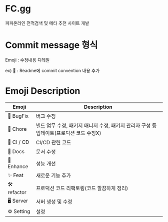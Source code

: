# FC.gg
피파온라인 전적검색 및 메타 추천 사이트 개발


# Commit message 형식
Emoji : 수정내용 디테일

ex) 📝 : Readme에 commit convention 내용 추가



# Emoji	Description

|Emoji|Description|
|------|---|
|🐞 BugFix|버그 수정|
|🧦 Chore|빌드 업무 수정, 패키지 매니저 수정, 패키지 관리자 구성 등 업데이트(프로덕션 코드 수정X)|
|🚀 CI / CD|CI/CD 관련 코드|
|📝 Docs|문서 수정|
|🤹 Enhance|성능 개선|
|✨ Feat|새로운 기능 추가|
|🛠️ refactor|프로덕션 코드 리팩토링(코드 깔끔하게 정리)|
|🖥 Server|서버 생성 및 수정|
|⚙️ Setting|설정|

	
	
	

